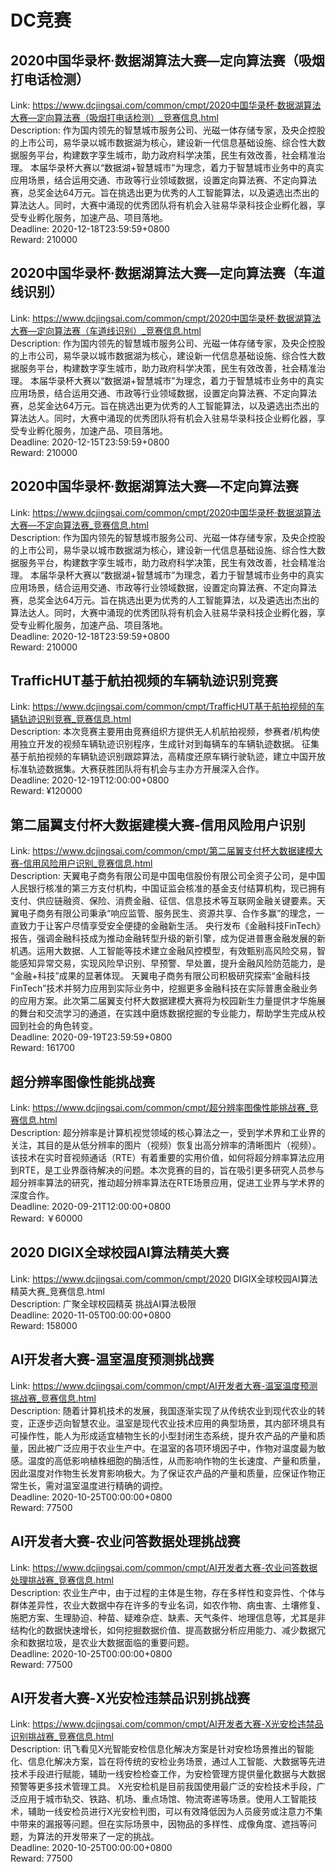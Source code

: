 # DC竞赛



## 2020中国华录杯·数据湖算法大赛—定向算法赛（吸烟打电话检测）

Link: https://www.dcjingsai.com/common/cmpt/2020中国华录杯·数据湖算法大赛—定向算法赛（吸烟打电话检测）_竞赛信息.html  
Description: 作为国内领先的智慧城市服务公司、光磁⼀体存储专家，及央企控股的上市公司，易华录以城市数据湖为核心，建设新⼀代信息基础设施、综合性大数据服务平台，构建数字孪生城市，助力政府科学决策，民生有效改善，社会精准治理。 
本届华录杯大赛以“数据湖+智慧城市”为理念，着力于智慧城市业务中的真实应用场景，结合运用交通、市政等行业领域数据，设置定向算法赛、不定向算法赛，总奖金达64万元。旨在挑选出更为优秀的人工智能算法，以及遴选出杰出的算法达⼈。同时，大赛中涌现的优秀团队将有机会入驻易华录科技企业孵化器，享受专业孵化服务，加速产品、项目落地。  
Deadline: 2020-12-18T23:59:59+0800  
Reward: 210000  


## 2020中国华录杯·数据湖算法大赛—定向算法赛（车道线识别）

Link: https://www.dcjingsai.com/common/cmpt/2020中国华录杯·数据湖算法大赛—定向算法赛（车道线识别）_竞赛信息.html  
Description: 作为国内领先的智慧城市服务公司、光磁⼀体存储专家，及央企控股的上市公司，易华录以城市数据湖为核心，建设新⼀代信息基础设施、综合性大数据服务平台，构建数字孪生城市，助力政府科学决策，民生有效改善，社会精准治理。 
本届华录杯大赛以“数据湖+智慧城市”为理念，着力于智慧城市业务中的真实应用场景，结合运用交通、市政等行业领域数据，设置定向算法赛、不定向算法赛，总奖金达64万元。旨在挑选出更为优秀的人工智能算法，以及遴选出杰出的算法达⼈。同时，大赛中涌现的优秀团队将有机会入驻易华录科技企业孵化器，享受专业孵化服务，加速产品、项目落地。  
Deadline: 2020-12-15T23:59:59+0800  
Reward: 210000  


## 2020中国华录杯·数据湖算法大赛—不定向算法赛

Link: https://www.dcjingsai.com/common/cmpt/2020中国华录杯·数据湖算法大赛—不定向算法赛_竞赛信息.html  
Description: 作为国内领先的智慧城市服务公司、光磁⼀体存储专家，及央企控股的上市公司，易华录以城市数据湖为核心，建设新⼀代信息基础设施、综合性大数据服务平台，构建数字孪生城市，助力政府科学决策，民生有效改善，社会精准治理。 
本届华录杯大赛以“数据湖+智慧城市”为理念，着力于智慧城市业务中的真实应用场景，结合运用交通、市政等行业领域数据，设置定向算法赛、不定向算法赛，总奖金达64万元。旨在挑选出更为优秀的人工智能算法，以及遴选出杰出的算法达⼈。同时，大赛中涌现的优秀团队将有机会入驻易华录科技企业孵化器，享受专业孵化服务，加速产品、项目落地。  
Deadline: 2020-12-18T23:59:59+0800  
Reward: 210000  


## TrafficHUT基于航拍视频的车辆轨迹识别竞赛

Link: https://www.dcjingsai.com/common/cmpt/TrafficHUT基于航拍视频的车辆轨迹识别竞赛_竞赛信息.html  
Description: 本次竞赛主要用由竞赛组织方提供无人机航拍视频，参赛者/机构使用独立开发的视频车辆轨迹识别程序，生成针对到每辆车的车辆轨迹数据。
征集基于航拍视频的车辆轨迹识别跟踪算法，高精度还原车辆行驶轨迹，建立中国开放标准轨迹数据集。大赛获胜团队将有机会与主办方开展深入合作。  
Deadline: 2020-12-19T12:00:00+0800  
Reward: ¥120000  


## 第二届翼支付杯大数据建模大赛-信用风险用户识别

Link: https://www.dcjingsai.com/common/cmpt/第二届翼支付杯大数据建模大赛-信用风险用户识别_竞赛信息.html  
Description: 天翼电子商务有限公司是中国电信股份有限公司全资子公司，是中国人民银行核准的第三方支付机构，中国证监会核准的基金支付结算机构，现已拥有支付、供应链融资、保险、消费金融、征信、信息技术等互联网金融关键要素。天翼电子商务有限公司秉承“响应监管、服务民生、资源共享、合作多赢”的理念，一直致力于让客户尽情享受安全便捷的金融新生活。
央行发布《金融科技FinTech》报告，强调金融科技成为推动金融转型升级的新引擎，成为促进普惠金融发展的新机遇。运用大数据、人工智能等技术建立金融风控模型，有效甄别高风险交易，智能感知异常交易，实现风险早识别、早预警、早处置，提升金融风险防范能力，是 “金融+科技”成果的显著体现。
天翼电子商务有限公司积极研究探索“金融科技FinTech”技术并努力应用到实际业务中，挖掘更多金融科技在实际普惠金融业务的应用方案。此次第二届翼支付杯大数据建模大赛将为校园新生力量提供才华施展的舞台和交流学习的通道，在实践中磨炼数据挖掘的专业能力，帮助学生完成从校园到社会的角色转变。  
Deadline: 2020-09-19T23:59:59+0800  
Reward: 161700  


## 超分辨率图像性能挑战赛

Link: https://www.dcjingsai.com/common/cmpt/超分辨率图像性能挑战赛_竞赛信息.html  
Description: 超分辨率是计算机视觉领域的核心算法之一，受到学术界和工业界的关注，其目的是从低分辨率的图片（视频）恢复出高分辨率的清晰图片（视频）。该技术在实时音视频通话（RTE）有着重要的实用价值，如何将超分辨率算法应用到RTE，是工业界亟待解决的问题。本次竞赛的目的，旨在吸引更多研究人员参与超分辨率算法的研究，推动超分辨率算法在RTE场景应用，促进工业界与学术界的深度合作。  
Deadline: 2020-09-21T12:00:00+0800  
Reward: ￥60000  


## 2020 DIGIX全球校园AI算法精英大赛

Link: https://www.dcjingsai.com/common/cmpt/2020 DIGIX全球校园AI算法精英大赛_竞赛信息.html  
Description: 广聚全球校园精英 挑战AI算法极限  
Deadline: 2020-11-05T00:00:00+0800  
Reward: 158000  


## AI开发者大赛-温室温度预测挑战赛

Link: https://www.dcjingsai.com/common/cmpt/AI开发者大赛-温室温度预测挑战赛_竞赛信息.html  
Description: 随着计算机技术的发展，我国逐渐实现了从传统农业到现代农业的转变，正逐步迈向智慧农业。温室是现代农业技术应用的典型场景，其内部环境具有可操作性，能人为形成适宜植物生长的小型封闭生态系统，提升农产品的产量和质量，因此被广泛应用于农业生产中。在温室的各项环境因子中，作物对温度最为敏感。温度的高低影响植株细胞的酶活性，从而影响作物的生长速度、产量和质量，因此温度对作物生长发育影响极大。为了保证农产品的产量和质量，应保证作物正常生长，需对温室温度进行精确的调控。  
Deadline: 2020-10-25T00:00:00+0800  
Reward: 77500  


## AI开发者大赛-农业问答数据处理挑战赛

Link: https://www.dcjingsai.com/common/cmpt/AI开发者大赛-农业问答数据处理挑战赛_竞赛信息.html  
Description: 农业生产中，由于过程的主体是生物，存在多样性和变异性、个体与群体差异性，农业大数据中存在许多的专业名词，如农作物、病虫害、土壤修复、施肥方案、生理胁迫、种苗、疑难杂症、缺素、天气条件、地理信息等，尤其是非结构化的数据快速增长，如何挖掘数据价值、提高数据分析应用能力、减少数据冗余和数据垃圾，是农业大数据面临的重要问题。  
Deadline: 2020-10-25T00:00:00+0800  
Reward: 77500  


## AI开发者大赛-X光安检违禁品识别挑战赛

Link: https://www.dcjingsai.com/common/cmpt/AI开发者大赛-X光安检违禁品识别挑战赛_竞赛信息.html  
Description: 讯飞看见X光智能安检信息化解决方案是针对安检场景推出的智能化、信息化解决方案，旨在将传统的安检业务场景，通过人工智能、大数据等先进技术手段进行赋能，辅助一线安检检查工作，为安检管理方提供量化数据与大数据预警等更多技术管理工具。
X光安检机是目前我国使用最广泛的安检技术手段，广泛应用于城市轨交、铁路、机场、重点场馆、物流寄递等场景。使用人工智能技术，辅助一线安检员进行X光安检判图，可以有效降低因为人员疲劳或注意力不集中带来的漏报等问题。但在实际场景中，因物品的多样性、成像角度、遮挡等问题，为算法的开发带来了一定的挑战。  
Deadline: 2020-10-25T00:00:00+0800  
Reward: 77500  


